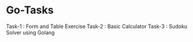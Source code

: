 # Go-Tasks

Task-1 : Form and Table Exercise
Task-2 : Basic Calculator
Task-3 : Sudoku Solver using Golang
